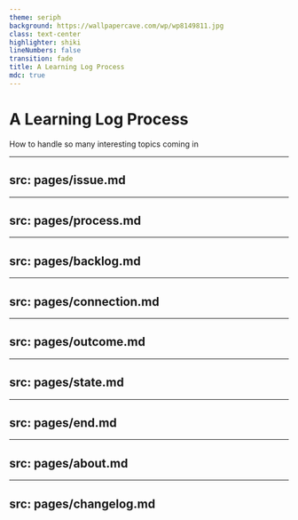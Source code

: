 ```yaml
---
theme: seriph
background: https://wallpapercave.com/wp/wp8149811.jpg
class: text-center
highlighter: shiki
lineNumbers: false
transition: fade
title: A Learning Log Process
mdc: true
---
```


# A Learning Log Process

How to handle so many interesting topics coming in

<!--
The last comment block of each slide will be treated as slide notes.
It will be visible and editable in Presenter Mode along with the slide.
[Read more in the docs](https://sli.dev/guide/syntax.html#notes)
-->

---
src: pages/issue.md
---

---
src: pages/process.md
---

---
src: pages/backlog.md
---

---
src: pages/connection.md
---

---
src: pages/outcome.md
---

---
src: pages/state.md
---

---
src: pages/end.md
---

---
src: pages/about.md
---

---
src: pages/changelog.md
---
